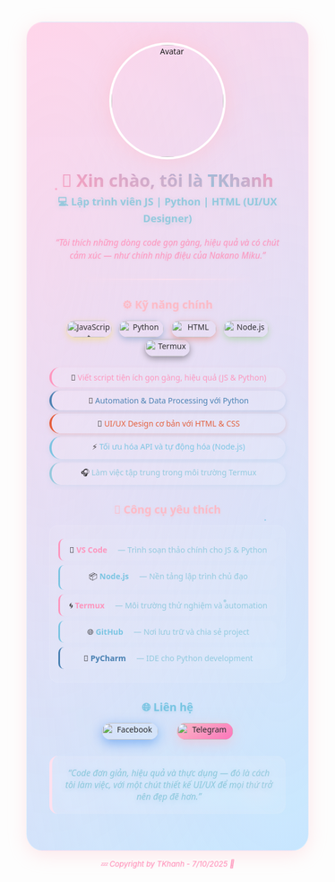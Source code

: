 <!-- 🌸 About Me - Nakano Miku Inspired Profile -->

<div align="center" style="background: linear-gradient(145deg, #ffd6eb, #c8e8ff); padding: 40px; border-radius: 30px; box-shadow: 0 8px 32px rgba(255,182,193,0.3); position: relative; overflow: hidden; max-width: 650px; margin: 0 auto; font-family: 'Segoe UI', Tahoma, Geneva, Verdana, sans-serif; border: 1px solid rgba(255,255,255,0.2);">
  
  <!-- Subtle layered background for depth (inline) -->
  <div style="position: absolute; top: -50%; left: -50%; width: 200%; height: 200%; background: radial-gradient(ellipse at 30% 40%, rgba(255, 214, 235, 0.15) 0%, transparent 50%), radial-gradient(ellipse at 70% 60%, rgba(200, 232, 255, 0.15) 0%, transparent 50%); opacity: 0.8; pointer-events: none;"></div>
  
  <!-- Floating particles (static dots for compatibility) -->
  <div style="position: absolute; top: 20%; left: 10%; width: 4px; height: 4px; background: #ff8eb8; border-radius: 50%; opacity: 0.6;"></div>
  <div style="position: absolute; top: 60%; right: 15%; width: 3px; height: 3px; background: #6fc2e0; border-radius: 50%; opacity: 0.6;"></div>
  <div style="position: absolute; bottom: 30%; left: 70%; width: 5px; height: 5px; background: #8ac7db; border-radius: 50%; opacity: 0.6;"></div>

  <!-- Avatar with enhanced glow -->
  <div style="position: relative; display: inline-block; margin-bottom: 20px;">
    <img src="https://files.catbox.moe/mq6x9a.png" width="200" style="border-radius: 50%; box-shadow: 0 0 0 4px #ffffff, 0 0 40px rgba(255,192,203,0.7);" alt="Avatar"/>
    <div style="position: absolute; top: -10px; left: -10px; right: -10px; bottom: -10px; border-radius: 50%; background: conic-gradient(from 0deg, #ff8eb8, #6fc2e0, #ff8eb8); opacity: 0.3; z-index: -1;"></div>
  </div>

  <!-- Name & Role with gradient text (fallback to solid colors if gradient not supported) -->
  <h1 style="background: linear-gradient(45deg, #ff8eb8, #6fc2e0); -webkit-background-clip: text; -webkit-text-fill-color: transparent; background-clip: text; font-size: 2.2em; margin: 0 0 5px 0; text-shadow: 0 2px 4px rgba(255,182,193,0.3);">💖 Xin chào, tôi là <span style="background: linear-gradient(45deg, #6fc2e0, #ff8eb8); -webkit-background-clip: text; -webkit-text-fill-color: transparent; background-clip: text;">TKhanh</span></h1>
  <h3 style="color:#8ac7db; font-size: 1.3em; margin: 0 0 15px 0; text-shadow: 0 2px 8px rgba(138, 199, 219, 0.3);">💻 Lập trình viên JS | Python | HTML (UI/UX Designer)</h3>

  <p style="font-size: 1.1em; color: #ff8eb8; margin: 20px 0; line-height: 1.5; font-style: italic; text-shadow: 0 1px 4px rgba(255, 142, 184, 0.2);">
    “Tôi thích những dòng code gọn gàng, hiệu quả và có chút cảm xúc — như chính nhịp điệu của Nakano Miku.”
  </p>

  <!-- Elegant Divider -->
  <hr style="width: 70%; border: none; height: 2px; background: linear-gradient(90deg, transparent, #ffe1ef, transparent); box-shadow: 0 0 10px rgba(255, 225, 239, 0.6); margin: 30px 0;">

  <!-- Skills Section -->
  <h3 style="color:#ffb6c1; font-size: 1.4em; margin: 0 0 15px 0; text-shadow: 0 2px 4px rgba(255, 182, 193, 0.3);">⚙️ Kỹ năng chính</h3>
  <p align="center" style="margin-bottom: 20px;">
    <img src="https://img.shields.io/badge/JavaScript-F7DF1E?style=for-the-badge&logo=javascript&logoColor=black" width="80" height="30" style="border-radius: 15px; box-shadow: 0 4px 12px rgba(247, 223, 30, 0.4); margin: 0 5px;" alt="JavaScript"/>
    <img src="https://img.shields.io/badge/Python-3776AB?style=for-the-badge&logo=python&logoColor=white" width="80" height="30" style="border-radius: 15px; box-shadow: 0 4px 12px rgba(55, 118, 171, 0.4); margin: 0 5px;" alt="Python"/>
    <img src="https://img.shields.io/badge/HTML5-E34F26?style=for-the-badge&logo=html5&logoColor=white" width="80" height="30" style="border-radius: 15px; box-shadow: 0 4px 12px rgba(227, 79, 38, 0.4); margin: 0 5px;" alt="HTML"/>
    <img src="https://img.shields.io/badge/Node.js-6cc24a?style=for-the-badge&logo=node.js&logoColor=white" width="80" height="30" style="border-radius: 15px; box-shadow: 0 4px 12px rgba(108, 194, 74, 0.4); margin: 0 5px;" alt="Node.js"/>
    <img src="https://img.shields.io/badge/Termux-000000?style=for-the-badge&logo=android&logoColor=white" width="80" height="30" style="border-radius: 15px; box-shadow: 0 4px 12px rgba(0, 0, 0, 0.4); margin: 0 5px;" alt="Termux"/>
  </p>

  <ul style="list-style: none; padding: 0; max-width: 500px; margin: 0 auto;">
    <li style="margin: 6px 0; padding: 8px 12px; background: rgba(255, 255, 255, 0.12); border-radius: 20px; border-left: 4px solid #ff8eb8; box-shadow: 0 2px 8px rgba(255, 182, 193, 0.2);">🧩 <span style="color: #ff8eb8; font-weight: 500;">Viết script tiện ích gọn gàng, hiệu quả (JS & Python)</span></li>
    <li style="margin: 6px 0; padding: 8px 12px; background: rgba(255, 255, 255, 0.12); border-radius: 20px; border-left: 4px solid #3776AB; box-shadow: 0 2px 8px rgba(55, 118, 171, 0.2);">🐍 <span style="color: #3776AB; font-weight: 500;">Automation & Data Processing với Python</span></li>
    <li style="margin: 6px 0; padding: 8px 12px; background: rgba(255, 255, 255, 0.12); border-radius: 20px; border-left: 4px solid #E34F26; box-shadow: 0 2px 8px rgba(227, 79, 38, 0.2);">🎨 <span style="color: #E34F26; font-weight: 500;">UI/UX Design cơ bản với HTML & CSS</span></li>
    <li style="margin: 6px 0; padding: 8px 12px; background: rgba(255, 255, 255, 0.12); border-radius: 20px; border-left: 4px solid #6fc2e0; box-shadow: 0 2px 8px rgba(111, 194, 224, 0.2);">⚡ <span style="color: #6fc2e0; font-weight: 500;">Tối ưu hóa API và tự động hóa (Node.js)</span></li>
    <li style="margin: 6px 0; padding: 8px 12px; background: rgba(255, 255, 255, 0.12); border-radius: 20px; border-left: 4px solid #8ac7db; box-shadow: 0 2px 8px rgba(138, 199, 219, 0.2);">🎧 <span style="color: #8ac7db; font-weight: 500;">Làm việc tập trung trong môi trường Termux</span></li>
  </ul>

  <!-- Tools Section -->
  <h3 style="color:#ffb6c1; font-size: 1.4em; margin: 30px 0 15px 0; text-shadow: 0 2px 4px rgba(255, 182, 193, 0.3);">🧰 Công cụ yêu thích</h3>
  <div style="max-width: 500px; margin: 0 auto; background: rgba(255, 255, 255, 0.08); border-radius: 15px; padding: 15px; border: 1px solid rgba(255,255,255,0.1);">
    <div style="margin: 8px 0; padding: 10px; background: rgba(255, 255, 255, 0.05); border-radius: 10px; border-left: 3px solid #ff8eb8;">💠 <b style="color: #ff8eb8;">VS Code</b> <span style="color: #8ac7db; margin-left: 15px; font-weight: 400;">— Trình soạn thảo chính cho JS & Python</span></div>
    <div style="margin: 8px 0; padding: 10px; background: rgba(255, 255, 255, 0.05); border-radius: 10px; border-left: 3px solid #6fc2e0;">📦 <b style="color: #6fc2e0;">Node.js</b> <span style="color: #8ac7db; margin-left: 15px; font-weight: 400;">— Nền tảng lập trình chủ đạo</span></div>
    <div style="margin: 8px 0; padding: 10px; background: rgba(255, 255, 255, 0.05); border-radius: 10px; border-left: 3px solid #ff8eb8;">🌀 <b style="color: #ff8eb8;">Termux</b> <span style="color: #8ac7db; margin-left: 15px; font-weight: 400;">— Môi trường thử nghiệm và automation</span></div>
    <div style="margin: 8px 0; padding: 10px; background: rgba(255, 255, 255, 0.05); border-radius: 10px; border-left: 3px solid #6fc2e0;">🌐 <b style="color: #6fc2e0;">GitHub</b> <span style="color: #8ac7db; margin-left: 15px; font-weight: 400;">— Nơi lưu trữ và chia sẻ project</span></div>
    <div style="margin: 8px 0; padding: 10px; background: rgba(255, 255, 255, 0.05); border-radius: 10px; border-left: 3px solid #3776AB;">🐍 <b style="color: #3776AB;">PyCharm</b> <span style="color: #8ac7db; margin-left: 15px; font-weight: 400;">— IDE cho Python development</span></div>
  </div>

  <!-- Contact Section -->
  <h3 style="color:#6fc2e0; font-size: 1.4em; margin: 30px 0 15px 0; text-shadow: 0 2px 4px rgba(111, 194, 224, 0.3);">🌐 Liên hệ</h3>
  <p align="center" style="margin-bottom: 25px;">
    <a href="https://www.facebook.com/TKhanh.Dev" style="text-decoration: none; display: inline-block; margin: 0 15px;">
      <img src="https://img.shields.io/badge/Facebook-1877F2?style=for-the-badge&logo=facebook&logoColor=white" width="100" height="30" style="border-radius: 15px; box-shadow: 0 6px 20px rgba(24, 119, 242, 0.5);" alt="Facebook"/>
    </a>
    <a href="https://t.me/0837846428" style="text-decoration: none; display: inline-block; margin: 0 15px;">
      <img src="https://img.shields.io/badge/Telegram-0088cc?style=for-the-badge&logo=telegram&logoColor=white" width="100" height="30" style="border-radius: 15px; background: linear-gradient(145deg, #ffb6c1, #FF69B4); box-shadow: 0 6px 20px rgba(255, 182, 193, 0.5);" alt="Telegram"/>
    </a>
  </p>

  <!-- Quote with enhanced styling -->
  <blockquote style="color:#8ac7db; font-style: italic; font-size: 1.1em; text-shadow: 0 2px 8px rgba(138, 199, 219, 0.3); border-left: 5px solid #ffe1ef; padding: 20px; margin: 25px 0; background: rgba(255, 255, 255, 0.1); border-radius: 15px; position: relative; overflow: hidden; box-shadow: inset 0 0 20px rgba(255, 225, 239, 0.1);">
    <div style="position: absolute; top: 0; right: 0; width: 100px; height: 100px; background: radial-gradient(circle, rgba(255, 225, 239, 0.3) 0%, transparent 70%); transform: rotate(45deg); opacity: 0.5;"></div>
    “Code đơn giản, hiệu quả và thực dụng — đó là cách tôi làm việc, với một chút thiết kế UI/UX để mọi thứ trở nên đẹp đẽ hơn.”
  </blockquote>

</div>

<p align="center" style="color: #ff8eb8; font-size: 0.95em; margin-top: 15px; font-style: italic; text-shadow: 0 1px 3px rgba(255, 142, 184, 0.2);">
  💤 Copyright by TKhanh - 7/10/2025 🌸
</p>
